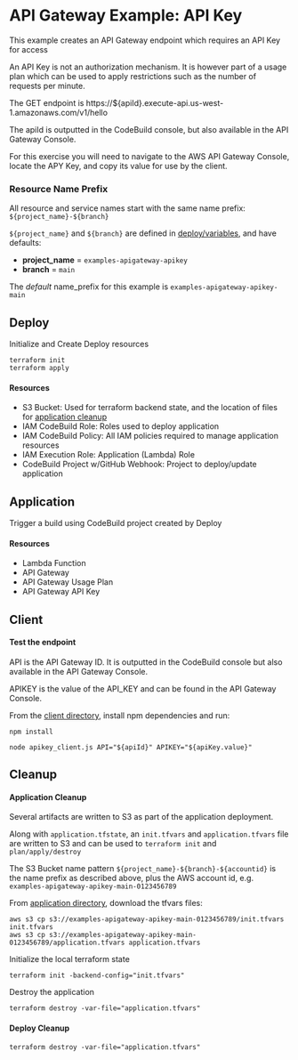 # API Gateway Example: API Key

This example creates an API Gateway endpoint which requires an API Key for access

An API Key is not an authorization mechanism. It is however part of a usage plan which can be used to apply restrictions such as the number of requests per minute.

The GET endpoint is https://${apiId}.execute-api.us-west-1.amazonaws.com/v1/hello

The apiId is outputted in the CodeBuild console, but also available in the API Gateway Console. 

For this exercise you will need to navigate to the AWS API Gateway Console, locate the APY Key, and copy its value for use by the client.

### Resource Name Prefix
All resource and service names start with the same name prefix: `${project_name}-${branch}` 

`${project_name}` and `${branch}` are defined in [deploy/variables](deploy/variables.tf), and have defaults:
- **project_name** = `examples-apigateway-apikey`
- **branch** = `main`

The _default_ name_prefix for this example is `examples-apigateway-apikey-main`

## Deploy

Initialize and Create Deploy resources
```shell
terraform init
terraform apply
```

#### Resources
* S3 Bucket: Used for terraform backend state, and the location of files for [application cleanup](#application-cleanup) 
* IAM CodeBuild Role: Roles used to deploy application
* IAM CodeBuild Policy: All IAM policies required to manage application resources 
* IAM Execution Role: Application (Lambda) Role  
* CodeBuild Project w/GitHub Webhook: Project to deploy/update application

## Application

Trigger a build using CodeBuild project created by Deploy

#### Resources
* Lambda Function
* API Gateway
* API Gateway Usage Plan
* API Gateway API Key
 
## Client

#### Test the endpoint

API is the API Gateway ID. It is outputted in the CodeBuild console but also available in the API Gateway Console.

APIKEY is the value of the API_KEY and can be found in the API Gateway Console.

From the [client directory](client), install npm dependencies and run:
```shell
npm install

node apikey_client.js API="${apiId}" APIKEY="${apiKey.value}"
```

## Cleanup

#### Application Cleanup
Several artifacts are written to S3 as part of the application deployment.

Along with `application.tfstate`, an `init.tfvars` and `application.tfvars` file are written to S3 and can be used to `terraform init` and `plan/apply/destroy`

The S3 Bucket name pattern `${project_name}-${branch}-${accountid}` is the name prefix as described above, plus the AWS account id, e.g. `examples-apigateway-apikey-main-0123456789`  

From [application directory](application), download the tfvars files:
```shell
aws s3 cp s3://examples-apigateway-apikey-main-0123456789/init.tfvars init.tfvars
aws s3 cp s3://examples-apigateway-apikey-main-0123456789/application.tfvars application.tfvars
```

Initialize the local terraform state
```shell
terraform init -backend-config="init.tfvars"
```

Destroy the application
```shell
terraform destroy -var-file="application.tfvars"
```

#### Deploy Cleanup

```shell
terraform destroy -var-file="application.tfvars"
```

<!--
## Dependencies/Expectations
* AWS CLI is installed and configured. Administrator rights are assumed
  ```shell
  aws --version
  ```
* Terraform is installed and in your PATH (
  ```shell
  terraform -version
  ```
* Git is installed and configured
  ```shell
  get version
  ```

Terraform does not roll back changes if overall process fails. Sometimes fixing the terraform issue and re-applying works, sometimes manually destroying all resources is required. A pain to be sure.

Naming of resources and services is consistent to make cleanup easier, and a list of resources created both in Deploy and Application are listed.

All names follow the pattern `${project_name}-apikey-${branch}-*`, e.g. `examples-apigateway-apikey-main-codebuild`

**_Note:_** AWS has restrictions of naming such as length and characters.

**_Note:_** AWS is inconsistent regarding uniqueness of names. You can have multiple roles with the same name, but not Lambdas.

## Standing up the example

Standing up the application is a 2 stage process.
1. Stand up a Codebuild project
2. Trigger a build

This is done specifically to highlight the application's required permissions.

I assume admin permissions from console, which means anything can be created.

Codebuild does not have admin permissions and must be tole explicitly what is required to deploy the application.

While sometimes tedious, this gives excellent insight into the precise policies required for the application.  

### Standing up Deploy

Standing up the Deploy environment is done from your local console.

From the deploy directory, `initialize`, `plan` and `apply` terraform.

There are 3 variables available to you:
* `repo`: The GitHub repo to pull code from
* `branch`: The GitHub branch where the code is to be pulled from. The default value is `main`.
* `project_name`: A simple yet concise name of this project. This will become part of the name of all resources and services

```shell
terraform init
```

```shell
#terraform plan -var "branch=main"
terraform plan 
```

```shell
#terraform apply -var "branch=main"
terraform apply
```

##### AWS Resources
- IAM Execution Role: `${project_name}-apikey-${branch}-execution`, e.g. `examples-apigateway-apikey-main-execution`
- IAM CodeBuild Role: `${project_name}-apikey-${branch}-codebuild`, e.g. `examples-apigateway-apikey-main-codebuild`
- IAM CodeBuild Policy: `${project_name}-apikey-${branch}-codebuild`, e.g. `examples-apigateway-apikey-main-codebuild`
- Codebuild: `${project_name}-apikey-${branch}`, e.g. `examples-apigateway-apikey-main`
- S3: `${project_name}-apikey-${branch}-${AWS.accountid}`, e.g. `examples-apigateway-apikey-main-0123456789`

##### CodeBuild buildspec.yml

The link between the Deploy environment variables and the application variables is found in the CodeBuild project and the buildsepc file.

In the resource `aws_codebuild_project.codebuild_backend` in [codebuild.tf](deploy/codebuild.tf) you will find several `environment.environment_variable` entries, e.g. `ARTIFACTS`

These are passed to the [buildspec.yml](deploy/buildspec.yml) as part of the build, which in turn uses these arguments to init and apply terraform:  
```text
- terraform apply -auto-approve -var "name_prefix=$NAME_PREFIX"
```

You will notice the application/variables.tf has a single required variable `name_prefix`

##### Variable Flow: 
Deploy Variables -> CodeBuild -> Buildspec -> Application Variables 

 
### Build the Application

**_NOTE:_** Never assume changes to API Gateway have automatically deployed. ALWAYS manually deploy after a build.  

The application is deployed by the CodeBuild application created in [Standing up Deploy](#standing-up-deploy)

Locate the CodeBuild project in the CodePipeline, and select Start Build

##### Application terraform outputs
In the codebuild logs, you should see the following outputs:
* api_gateway_id = "uqt0vu0h2k"
* apikey_name = "examples-apigateway-apikey-main-apikey"

You will need these to run the client

#### Debugging Codebuild permissions issues

NOTE: My experience has been any initial failures during the build process require a manual cleanup of resources. The backend state file has not been persisted so terraform assumes it is a fresh install

In the Codebuild console, you may see permissions errors which look something like this: 
```text
aws_lambda_function.lambda_get: Modifying... [id=examples-apigateway-apikey-main-hello]
╷
│ Error: updating Lambda Function (examples-apigateway-apikey-main-hello) code: operation error Lambda: UpdateFunctionCode, https response error StatusCode: 403, RequestID: 4dd425ef-d3a5-4e3a-af79-bbfbbe4feb44, api error AccessDeniedException: User: arn:aws:sts::089600871681:assumed-role/examples-apigateway-apikey-main-codebuild/AWSCodeBuild-f5cbe892-f114-4705-a1cd-9fcc6568a01e is not authorized to perform: lambda:UpdateFunctionCode on resource: arn:aws:lambda:us-west-1:089600871681:function:examples-apigateway-apikey-main-hello because no identity-based policy allows the lambda:UpdateFunctionCode action
│ 
│   with aws_lambda_function.lambda_get,
│   on lambda.tf line 7, in resource "aws_lambda_function" "lambda_get":
│    7: resource "aws_lambda_function" "lambda_get" {
│ 
╵
```

Lots of information in there, but the key is `User: arn:aws:sts::089600871681:assumed-role/examples-apigateway-apikey-main-codebuild/AWSCodeBuild-f5cbe892-f114-4705-a1cd-9fcc6568a01e is not authorized to perform: lambda:UpdateFunctionCode on resource: arn:aws:lambda:us-west-1:089600871681:function:examples-apigateway-apikey-main-hello`

Codebuild does not have appropriate Lambda permissions, in this case `lambda:UpdateFunctionCode`

Update `data.aws_iam_policy_document.codebuild_policy_document` in [codebuild_iam_policy.tf](deploy/iam_codebuild_policy.tf) by adding the permissions to the ManageLambdas statement
```terraform
statement {
    sid     = "ManageLambdas"
    effect  = "Allow"
    actions = [
      "lambda:GetFunction",
      "lambda:GetFunctionCodeSigningConfig",
      "lambda:ListVersionsByFunction",
      "lambda:CreateFunction",
      "lambda:TagResource",
      "lambda:AddPermission",
      "lambda:GetPolicy",
      "lambda:UpdateFunctionCode",  # <== Add this
    ]
    resources = [
      "arn:aws:lambda:${local.region}:${local.account_id}:function:${local.name_prefix}*"
    ]
  }
```

Now apply changes to deploy
```shell
terraform apply
```

And Retry the build

Rinse, and repeat as necessary 

### Run the Client

Before you can run the client, you will need to locate the generated ApiKey, and copy its value.

```shell
npm install
```

```shell
node .\apikey_client.js API="uqt0vu0h2k" APIKEY="1aMhYJ2NG178LTW1DUeaS3Ks9wVi0DZ13pE0fcg6"
```



## Cleanup

### Application Cleanup

As part of Application deployment, the application state is written to S3
Additionally, 2 files are created to aid in cleanup: init.tf and application.tf.

Download these files to the application directory

The name of the S3 bucket follows the pattern `${project_name}-apikey-${branch}-${AWS.accountid}`, e.g. `examples-apigateway-apikey-main-0123456789`
```shell
aws s3 cp s3://examples-apigateway-apikey-main-0123456789/init.tfvars init.tfvars
aws s3 cp s3://examples-apigateway-apikey-main-0123456789/application.tfvars application.tfvars****
```

Initialize and destroy application
```shell
terraform init -backend-config="init.tfvars" 
terraform destroy -var-file="application.tfvars"
```

### Deploy Cleanup

The parameters passed must match the ones used to stand up

```shell
#terraform destroy -var "branch=main"
terraform destroy
```
-->